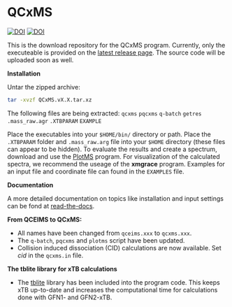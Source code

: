 # QCxMS
[![DOI](https://img.shields.io/badge/DOI-10.1002%2Fanie.201300158%20-blue)](https://doi.org/10.1002/anie.201300158) [![DOI](https://img.shields.io/badge/DOI-10.1021%2Facsomega.9b02011%20-blue)](https://doi.org/10.1021/acsomega.9b02011)

This is the download repository for the QCxMS program. Currently, only the executeable is provided on the [latest release page](https://github.com/qcxms/QCxMS/releases/tag/latest). The source code will be uploaded soon as well.

**Installation**

Untar the zipped archive:

```bash
tar -xvzf QCxMS.vX.X.tar.xz
```

The following files are being extracted: `qcxms` `pqcxms` `q-batch` `getres` `.mass_raw.agr` `.XTBPARAM` `EXAMPLE`

Place the executables into your ``$HOME/bin/`` directory or path. Place the `.XTBPARAM` folder and `.mass_raw.arg` file into your `$HOME` directory (these files can appear to be hidden). 
To evaluate the results and create a spectrum, download and use the [PlotMS](https://github.com/qcxms/PlotMS) program. For visualization of the calculated spectra, we recommend the useage of the **xmgrace** program. Examples for an input file and coordinate file can found in the `EXAMPLES` file.


**Documentation**

A more detailed documentation on topics like installation and input settings can be fond at [read-the-docs](https://xtb-docs.readthedocs.io/en/latest/qcxms_doc/qcxms.html).



**From QCEIMS to QCxMS:**
- All names have been changed from `qceims.xxx` to `qcxms.xxx`.
- The `q-batch`, `pqcxms` and `plotms` script have been updated.
- Collision induced dissociation (CID) calculations are now available. Set *cid* in the `qcxms.in` file. 

**The tblite library for xTB calculations**
- The [tblite](https://github.com/awvwgk/tblite) library has been included into the program code. This keeps xTB up-to-date and increases the computational time for calculations done with GFN1- and GFN2-xTB. 
